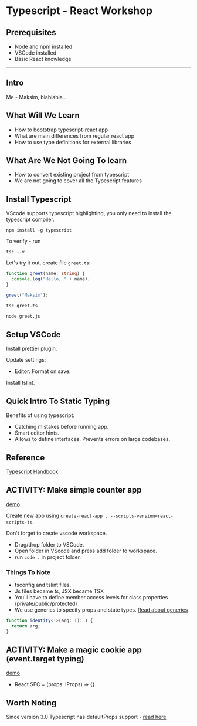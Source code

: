 # Typescript - React Workshop

## Prerequisites

- Node and npm installed
- VSCode installed
- Basic React knowledge

---

## Intro

Me - Maksim, blablabla...

## What Will We Learn

- How to bootstrap typescript-react app
- What are main differences from regular react app
- How to use type definitions for external libraries

## What Are We Not Going To learn

- How to convert existing project from typescript
- We are not going to cover all the Typescript features

## Install Typescript

VScode supports typescript highlighting, you only need to install the typescript compiler.

```
npm install -g typescript
```

To verify - run

```
tsc --v
```

Let's try it out, create file `greet.ts`:

```ts
function greet(name: string) {
  console.log("Hello, " + name);
}

greet("Maksim");
```

```sh
tsc greet.ts

node greet.js
```

## Setup VSCode

Install prettier plugin.

Update settings:

- Editor: Format on save.

Install tslint.

## Quick Intro To Static Typing

Benefits of using typescript:

- Catching mistakes before running app.
- Smart editor hints.
- Allows to define interfaces. Prevents errors on large codebases.

## Reference

[Typescript Handbook](https://www.typescriptlang.org/docs/handbook/basic-types.html)

## ACTIVITY: Make simple counter app

[demo](https://relaxed-goldberg-269236.netlify.com/)

Create new app using `create-react-app . --scripts-version=react-scripts-ts`.

Don't forget to create vscode workspace.

- Drag/drop folder to VSCode.
- Open folder in VScode and press add folder to workspace.
- run `code .` in project folder.

### Things To Note

- tsconfig and tslint files.
- Js files became ts, JSX became TSX
- You'll have to define member access levels for class properties (private/public/protected)
- We use generics to specify props and state types. [Read about generics](https://www.typescriptlang.org/docs/handbook/generics.html)

```ts
function identity<T>(arg: T): T {
  return arg;
}
```

## ACTIVITY: Make a magic cookie app (event.target typing)

[demo](https://peaceful-elion-614709.netlify.com/)

- React.SFC<IProps> = (props: IProps) => {}

## Worth Noting

Since version 3.0 Typescript has defaultProps support - [read here](https://www.typescriptlang.org/docs/handbook/release-notes/typescript-3-0.html)

